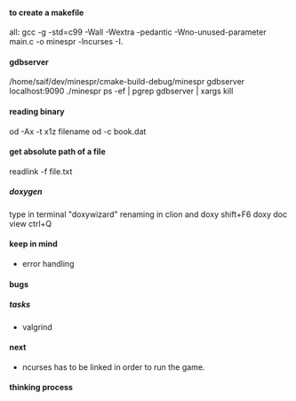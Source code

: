 #### to create a makefile
all: 
	gcc -g -std=c99 -Wall -Wextra -pedantic -Wno-unused-parameter main.c -o minespr -lncurses -I.
	
#### gdbserver
/home/saif/dev/minespr/cmake-build-debug/minespr
gdbserver localhost:9090 ./minespr
ps -ef | pgrep gdbserver | xargs kill

#### reading binary
od -Ax -t x1z filename
od -c book.dat 

#### get absolute path of a file
readlink -f file.txt

##### doxygen
type in terminal "doxywizard"
renaming in clion and doxy shift+F6
doxy doc view ctrl+Q

#### keep in mind
- error handling


#### bugs

##### tasks
- valgrind

#### next
- ncurses has to be linked in order to run the game.

#### thinking process



